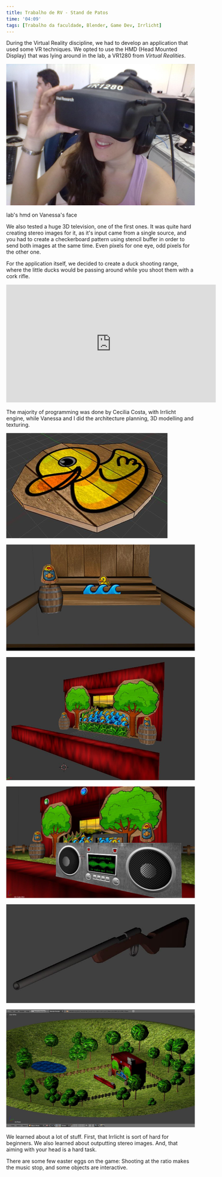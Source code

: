 ```yaml
---
title: Trabalho de RV - Stand de Patos
time: '04:09'
tags: [Trabalho da faculdade, Blender, Game Dev, Irrlicht]
---
```


During the Virtual Reality discipline, we had to develop an application that used some VR techniques. We opted to use the HMD (Head Mounted Display) that was lying around in the lab, a VR1280 from _Virtual Realities_.

![](/assets/blog/2012/vr/vr_hmd.jpg)

<p class="uk-text-center">lab's hmd on Vanessa's face</p>

We also tested a huge 3D television, one of the first ones. It was quite hard creating stereo images for it, as it's input came from a single source, and you had to create a checkerboard pattern using stencil buffer in order to send both images at the same time. Even pixels for one eye, odd pixels for the other one.

For the application itself, we decided to create a duck shooting range, where the little ducks would be passing around while you shoot them with a cork rifle.

<iframe width="560" height="315" src="https://www.youtube.com/embed/97flMaFMQFs?list=FLmA3YSOTE177Aq0poS0mqiQ" frameborder="0" allowfullscreen class="uk-align-center"></iframe>

The majority of programming was done by Cecilia Costa, with Irrlicht engine, while Vanessa and I did the architecture planning, 3D modelling and texturing.

![](/assets/blog/2012/vr/vr_stand_0.jpg)

![](/assets/blog/2012/vr/vr_stand_1.jpg)

![](/assets/blog/2012/vr/vr_stand_2.jpg)

![](/assets/blog/2012/vr/vr_stand_3.jpg)

![](/assets/blog/2012/vr/vr_stand_4.jpg)

![](/assets/blog/2012/vr/vr_stand_5.jpg)

We learned about a lot of stuff. First, that Irrlicht is sort of hard for beginners. We also learned about outputting stereo images. And, that aiming with your head is a hard task.

There are some few easter eggs on the game: Shooting at the ratio makes the music stop, and some objects are interactive.